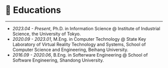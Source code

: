 
# 📖 Educations
-----
- *2023.04 - Present*, Ph.D. in Information Science @ Institute of Industrial Science, the University of Tokyo. 
- *2020.09 - 2023.01*, M.Eng. in Computer Technology @ State Key Laboratory of Virtual Reality Technology and Systems, School of Computer Science and Engineering, Beihang University.
- *2016.09 - 2020.06*, B.Eng. in Softerware Engineering @ School of Software Engineering, Shandong University. 